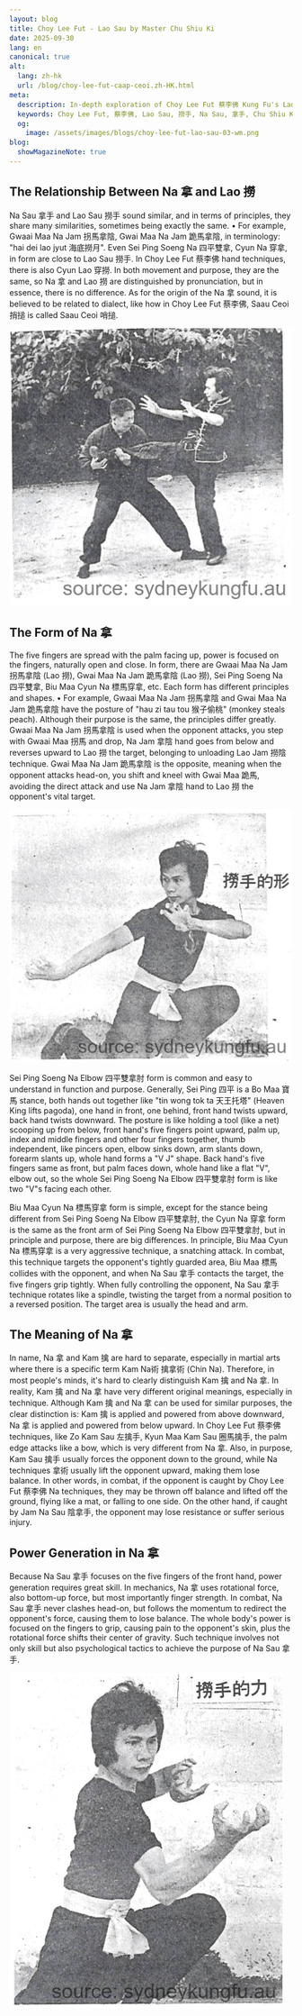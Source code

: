```yaml
---
layout: blog
title: Choy Lee Fut - Lao Sau by Master Chu Shiu Ki
date: 2025-09-30
lang: en
canonical: true
alt:
  lang: zh-hk
  url: /blog/choy-lee-fut-caap-ceoi.zh-HK.html
meta:
  description: In-depth exploration of Choy Lee Fut 蔡李佛 Kung Fu's Lao Sau 撈⼿ and Na Sau 拿⼿ techniques, including principles, forms, power generation, and practical application. Demonstrated by Master Chu Shiu Ki 朱紹基師傅, helping you fully understand the essence of traditional Chinese martial arts offense and defense.
  keywords: Choy Lee Fut, 蔡李佛, Lao Sau, 撈⼿, Na Sau, 拿⼿, Chu Shiu Ki, 朱紹基, Chinese Kung Fu, Traditional Martial Arts, Kung Fu Techniques, Practical Application, Power Skills, Offense and Defense, Kung Fu Sydney, Martial Arts Teaching, Kung Fu History, Martial Forms, Chin Na, Pun Kiu, 盤橋, Saau Ceoi, 捎搥
  og: 
    image: /assets/images/blogs/choy-lee-fut-lao-sau-03-wm.png
blog:
  showMagazineNote: true
---
```


## The Relationship Between Na 拿 and Lao 撈

Na Sau 拿⼿ and Lao Sau 撈⼿ sound similar, and in terms of principles, they share many similarities, sometimes being exactly the same.
• For example, Gwaai Maa Na Jam 拐馬拿陰, Gwai Maa Na Jam 跪馬拿陰, in terminology: "hai dei lao jyut 海底撈月". Even Sei Ping Soeng Na 四平雙拿, Cyun Na 穿拿, in form are close to Lao Sau 撈⼿. In Choy Lee Fut 蔡李佛 hand techniques, there is also Cyun Lao 穿撈. In both movement and purpose, they are the same, so Na 拿 and Lao 撈 are distinguished by pronunciation, but in essence, there is no difference. As for the origin of the Na 拿 sound, it is believed to be related to dialect, like how in Choy Lee Fut 蔡李佛, Saau Ceoi 捎搥 is called Saau Ceoi 哨搥.

<img src="/assets/images/blogs/choy-lee-fut-lao-sau-01-wm.png" alt="Choy Lee Fut 蔡李佛 Master Chu Shiu Ki 朱兆基 preparing to attack"  class="max-h-80 mx-auto rounded-lg shadow-lg"/> 

## The Form of Na 拿

The five fingers are spread with the palm facing up, power is focused on the fingers, naturally open and close. In form, there are Gwaai Maa Na Jam 拐馬拿陰 (Lao 撈), Gwai Maa Na Jam 跪馬拿陰 (Lao 撈), Sei Ping Soeng Na 四平雙拿, Biu Maa Cyun Na 標馬穿拿, etc. Each form has different principles and shapes.
• For example, Gwaai Maa Na Jam 拐馬拿陰 and Gwai Maa Na Jam 跪馬拿陰 have the posture of "hau zi tau tou 猴子偷桃" (monkey steals peach). Although their purpose is the same, the principles differ greatly. Gwaai Maa Na Jam 拐馬拿陰 is used when the opponent attacks, you step with Gwaai Maa 拐馬 and drop, Na Jam 拿陰 hand goes from below and reverses upward to Lao 撈 the target, belonging to unloading Lao Jam 撈陰 technique. Gwai Maa Na Jam 跪馬拿陰 is the opposite, meaning when the opponent attacks head-on, you shift and kneel with Gwai Maa 跪馬, avoiding the direct attack and use Na Jam 拿陰 hand to Lao 撈 the opponent's vital target.

<img src="/assets/images/blogs/choy-lee-fut-lao-sau-03-wm.png" alt="Form of Lao Sau 撈⼿"  class="max-h-80 mx-auto rounded-lg shadow-lg"/>

Sei Ping Soeng Na Elbow 四平雙拿肘 form is common and easy to understand in function and purpose. Generally, Sei Ping 四平 is a Bo Maa 寶馬 stance, both hands out together like "tin wong tok ta 天王托塔" (Heaven King lifts pagoda), one hand in front, one behind, front hand twists upward, back hand twists downward. The posture is like holding a tool (like a net) scooping up from below, front hand's five fingers point upward, palm up, index and middle fingers and other four fingers together, thumb independent, like pincers open, elbow sinks down, arm slants down, forearm slants up, whole hand forms a "V J" shape. Back hand's five fingers same as front, but palm faces down, whole hand like a flat "V", elbow out, so the whole Sei Ping Soeng Na Elbow 四平雙拿肘 form is like two "V"s facing each other.

Biu Maa Cyun Na 標馬穿拿 form is simple, except for the stance being different from Sei Ping Soeng Na Elbow 四平雙拿肘, the Cyun Na 穿拿 form is the same as the front arm of Sei Ping Soeng Na Elbow 四平雙拿肘, but in principle and purpose, there are big differences. In principle, Biu Maa Cyun Na 標馬穿拿 is a very aggressive technique, a snatching attack. In combat, this technique targets the opponent's tightly guarded area, Biu Maa 標馬 collides with the opponent, and when Na Sau 拿⼿ contacts the target, the five fingers grip tightly. When fully controlling the opponent, Na Sau 拿⼿ technique rotates like a spindle, twisting the target from a normal position to a reversed position. The target area is usually the head and arm.

## The Meaning of Na 拿

In name, Na 拿 and Kam 擒 are hard to separate, especially in martial arts where there is a specific term Kam Na術 擒拿術 (Chin Na). Therefore, in most people's minds, it's hard to clearly distinguish Kam 擒 and Na 拿. In reality, Kam 擒 and Na 拿 have very different original meanings, especially in technique. Although Kam 擒 and Na 拿 can be used for similar purposes, the clear distinction is: Kam 擒 is applied and powered from above downward, Na 拿 is applied and powered from below upward. In Choy Lee Fut 蔡李佛 techniques, like Zo Kam Sau 左擒手, Kyun Maa Kam Sau 圈馬擒手, the palm edge attacks like a bow, which is very different from Na 拿. Also, in purpose, Kam Sau 擒手 usually forces the opponent down to the ground, while Na techniques 拿術 usually lift the opponent upward, making them lose balance. In other words, in combat, if the opponent is caught by Choy Lee Fut 蔡李佛 Na techniques, they may be thrown off balance and lifted off the ground, flying like a mat, or falling to one side. On the other hand, if caught by Jam Na Sau 陰拿手, the opponent may lose resistance or suffer serious injury.

## Power Generation in Na 拿

Because Na Sau 拿⼿ focuses on the five fingers of the front hand, power generation requires great skill. In mechanics, Na 拿 uses rotational force, also bottom-up force, but most importantly finger strength. In combat, Na Sau 拿⼿ never clashes head-on, but follows the momentum to redirect the opponent's force, causing them to lose balance. The whole body's power is focused on the fingers to grip, causing pain to the opponent's skin, plus the rotational force shifts their center of gravity. Such technique involves not only skill but also psychological tactics to achieve the purpose of Na Sau 拿⼿.

<img src="/assets/images/blogs/choy-lee-fut-lao-sau-02-wm.png" alt="Power of Lao Sau 撈⼿"  class="max-h-80 mx-auto rounded-lg shadow-lg"/>